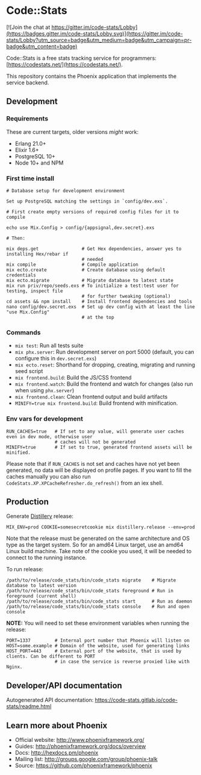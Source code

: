 # Code::Stats

[![Join the chat at https://gitter.im/code-stats/Lobby](https://badges.gitter.im/code-stats/Lobby.svg)](https://gitter.im/code-stats/Lobby?utm_source=badge&utm_medium=badge&utm_campaign=pr-badge&utm_content=badge)

Code::Stats is a free stats tracking service for programmers: [https://codestats.net/](https://codestats.net/).

This repository contains the Phoenix application that implements the service backend.

## Development

### Requirements

These are current targets, older versions _might_ work:

* Erlang 21.0+
* Elixir 1.6+
* PostgreSQL 10+
* Node 10+ and NPM

### First time install

```
# Database setup for development environment

Set up PostgreSQL matching the settings in `config/dev.exs`.

# First create empty versions of required config files for it to compile

echo use Mix.Config > config/{appsignal,dev.secret}.exs

# Then:

mix deps.get                # Get Hex dependencies, answer yes to installing Hex/rebar if
                            # needed
mix compile                 # Compile application
mix ecto.create             # Create database using default credentials
mix ecto.migrate            # Migrate database to latest state
mix run priv/repo/seeds.exs # To initialize a test:test user for testing, inspect file 
                            # for further tweaking (optional)
cd assets && npm install    # Install frontend dependencies and tools
nano config/dev.secret.exs  # Set up dev config with at least the line "use Mix.Config"
                            # at the top
```

### Commands

* `mix test`: Run all tests suite
* `mix phx.server`: Run development server on port 5000 (default, you can configure this in
  `dev.secret.exs`)
* `mix ecto.reset`: Shorthand for dropping, creating, migrating and running seed script
* `mix frontend.build`: Build the JS/CSS frontend
* `mix frontend.watch`: Build the frontend and watch for changes (also run when using `phx.server`)
* `mix frontend.clean`: Clean frontend output and build artifacts
* `MINIFY=true mix frontend.build`: Build frontend with minification.

### Env vars for development

```
RUN_CACHES=true   # If set to any value, will generate user caches even in dev mode, otherwise user
                  # caches will not be generated
MINIFY=true       # If set to true, generated frontend assets will be minified.
```

Please note that if `RUN_CACHES` is not set and caches have not yet been generated, no data will be
displayed on profile pages. If you want to fill the caches manually you can also run
`CodeStats.XP.XPCacheRefresher.do_refresh()` from an iex shell.

## Production

Generate [Distillery](https://hex.pm/packages/distillery) release:

```
MIX_ENV=prod COOKIE=somesecretcookie mix distillery.release --env=prod
```

Note that the release must be generated on the same architecture and OS type as the target system.
So for an amd64 Linux target, use an amd64 Linux build machine. Take note of the cookie you used,
it will be needed to connect to the running instance.

To run release:

```
/path/to/release/code_stats/bin/code_stats migrate    # Migrate database to latest version
/path/to/release/code_stats/bin/code_stats foreground # Run in foreground (current shell)
/path/to/release/code_stats/bin/code_stats start      # Run as daemon
/path/to/release/code_stats/bin/code_stats console    # Run and open console
```

**NOTE:** You will need to set these environment variables when running the release:

```
PORT=1337         # Internal port number that Phoenix will listen on
HOST=some.example # Domain of the website, used for generating links
HOST_PORT=443     # External port of the website, that is used by clients. Can be different to PORT
                  # in case the service is reverse proxied like with Nginx.
```

## Developer/API documentation

Autogenerated API documentation:
https://code-stats.gitlab.io/code-stats/readme.html

## Learn more about Phoenix

* Official website: http://www.phoenixframework.org/
* Guides: http://phoenixframework.org/docs/overview
* Docs: http://hexdocs.pm/phoenix
* Mailing list: http://groups.google.com/group/phoenix-talk
* Source: https://github.com/phoenixframework/phoenix
